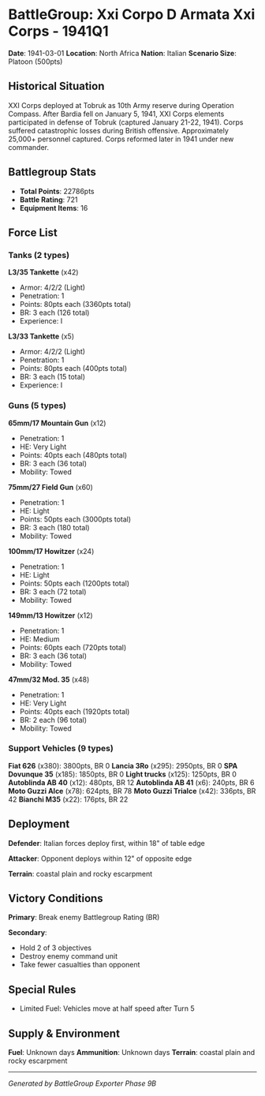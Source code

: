 # BattleGroup: Xxi Corpo D Armata Xxi Corps - 1941Q1

**Date**: 1941-03-01
**Location**: North Africa
**Nation**: Italian
**Scenario Size**: Platoon (500pts)

## Historical Situation

XXI Corps deployed at Tobruk as 10th Army reserve during Operation Compass. After Bardia fell on January 5, 1941, XXI Corps elements participated in defense of Tobruk (captured January 21-22, 1941). Corps suffered catastrophic losses during British offensive. Approximately 25,000+ personnel captured. Corps reformed later in 1941 under new commander.

## Battlegroup Stats

- **Total Points**: 22786pts
- **Battle Rating**: 721
- **Equipment Items**: 16

## Force List

### Tanks (2 types)

**L3/35 Tankette** (x42)
- Armor: 4/2/2 (Light)
- Penetration: 1
- Points: 80pts each (3360pts total)
- BR: 3 each (126 total)
- Experience: I

**L3/33 Tankette** (x5)
- Armor: 4/2/2 (Light)
- Penetration: 1
- Points: 80pts each (400pts total)
- BR: 3 each (15 total)
- Experience: I

### Guns (5 types)

**65mm/17 Mountain Gun** (x12)
- Penetration: 1
- HE: Very Light
- Points: 40pts each (480pts total)
- BR: 3 each (36 total)
- Mobility: Towed

**75mm/27 Field Gun** (x60)
- Penetration: 1
- HE: Light
- Points: 50pts each (3000pts total)
- BR: 3 each (180 total)
- Mobility: Towed

**100mm/17 Howitzer** (x24)
- Penetration: 1
- HE: Light
- Points: 50pts each (1200pts total)
- BR: 3 each (72 total)
- Mobility: Towed

**149mm/13 Howitzer** (x12)
- Penetration: 1
- HE: Medium
- Points: 60pts each (720pts total)
- BR: 3 each (36 total)
- Mobility: Towed

**47mm/32 Mod. 35** (x48)
- Penetration: 1
- HE: Very Light
- Points: 40pts each (1920pts total)
- BR: 2 each (96 total)
- Mobility: Towed

### Support Vehicles (9 types)

**Fiat 626** (x380): 3800pts, BR 0
**Lancia 3Ro** (x295): 2950pts, BR 0
**SPA Dovunque 35** (x185): 1850pts, BR 0
**Light trucks** (x125): 1250pts, BR 0
**Autoblinda AB 40** (x12): 480pts, BR 12
**Autoblinda AB 41** (x6): 240pts, BR 6
**Moto Guzzi Alce** (x78): 624pts, BR 78
**Moto Guzzi Trialce** (x42): 336pts, BR 42
**Bianchi M35** (x22): 176pts, BR 22

## Deployment

**Defender**: Italian forces deploy first, within 18" of table edge

**Attacker**: Opponent deploys within 12" of opposite edge

**Terrain**: coastal plain and rocky escarpment

## Victory Conditions

**Primary**: Break enemy Battlegroup Rating (BR)

**Secondary**:
- Hold 2 of 3 objectives
- Destroy enemy command unit
- Take fewer casualties than opponent

## Special Rules

- Limited Fuel: Vehicles move at half speed after Turn 5

## Supply & Environment

**Fuel**: Unknown days
**Ammunition**: Unknown days
**Terrain**: coastal plain and rocky escarpment

---

*Generated by BattleGroup Exporter Phase 9B*
